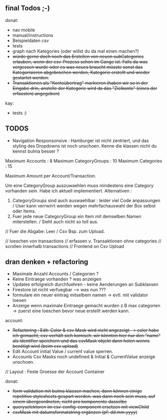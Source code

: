 ## final Todos ;-)

donat:
- nav mobile
- manual/instructions
- Beispieldaten csv
- tests
- graph nach Kategories (oder willst du da mal einen machen?)
- ~~würde gerne doch noch das Erstellen von neuen subCategories erlauben, wenn der csv-Prozess schon im Gange ist. Falls da was vergessen wurde oder es was neues braucht müsste sonst das Kategorisieren abgebrochen werden, Kategorie erstellt und wieder gestartet werden.~~
- ~~Transaktionen als "Kontoübertrag" markieren (haben wir so in der Eingabe drin, anstelle der Kategorie wird da das "Zielkonto" (eines der erfassten) angegeben)~~

kay:
- tests :)



## TODOS 

* Navigation Responsonsive : Hamburger ist nicht zentriert, und das styling des Dropdowns ist noch unschoen. Kenne die klassen nicht du kennst bulma besser ? 



Maximum Accounts : 8
Maximum CategoryGroups : 10
Maximum Categories : 15

Maximum Amount per Account/Transaction.

Um eine CategoryGroup auszuwaehlen muss mindestens eine Category vorhanden sein. Habe ich      aktuell implementiert.
Alternativen : 
  1. CategoryGroups sind auch auswaehlbar : leider viel Code anpassungen / User kann verrwirrt werden wegen mehrfachauswahl der Box selbst oder Items.
  2. Fuer jede neue CategoryGroup ein Item mit demselben Namen miterstellen. / Sieht auch nicht so toll aus.


// Fuer die Abgabe: 
Leer / Csv Bsp. zum Upload. 

// loeschen von transactions
// erfassen v. Transaktionen ohne categories
// scrollen innerhalb transactions
// Frontend on Csv Upload




## dran denken + refactoring

- Maximale Anzahl Accounts / Categorien ?
- Keine Eintraege vorhanden ? was anzeigen
- Updates erfolgreich durchfuehren - keine Aenderungen an Subklassen
- Firestore ist nicht verfuegbar --> was nun ???
- formulare ein neuer eintrag mitselbem namen -> evtl. mit validator loesen
- Anzeige wenn maximale Eintraege gemacht wurden z.B max categorien -> zuerst eine loeschen bevor neue erstellt werden kann.

account:
- ~~Refactoring : Edit: Color & csv Mask wird nicht angezeigt. -> color habe ich gemacht, csv verhält sich komisch. wir könnten hier nur den "name" als identifier speichern und das csvMask objekt dann holen wenns benötigt wird (beim csv upload)~~
- Edit Account initial Value / current value sperren.
- Accounts Csv Masks noch undefined & Initial & CurrentValue anzeige unschoen.

// Layout : Feste Groesse der Account Container


donat:
- ~~form validation mit bulma klassen machen, dann können einige repetitive stylesheets gespart werden. was dann noch sein muss, auf einem übergeordneten, nicht pro komponente dasselbe~~
- ~~queryselektoren im csv-config-component ersetzen mit viewChild~~
- ~~csvMask mit datumsformatstring ergänzen (pf: dd.mm.yyyy)~~

